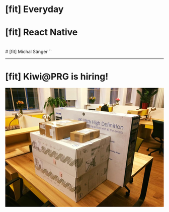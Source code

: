 # [fit] Everyday
# [fit] React Native
<br>
# [fit] Michal Sänger `<michal.sanger@kiwi.com>`

---

# [fit] Kiwi@PRG is hiring!
![](kiwi-prague-start.jpg)
